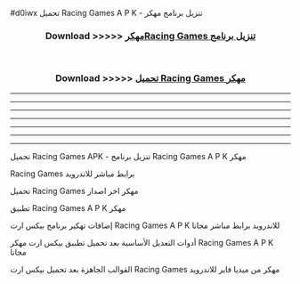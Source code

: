 #d0iwx تحميل Racing Games  A P K - تنزيل برنامج مهكر



<div align="center">
<h3>Download >>>>> <a href="https://runaway1.web.app/?sq=Racing Games ">مهكرRacing Games  تنزيل برنامج</a></h3><br>

<h3>Download >>>>> <a href="https://runaway1.web.app/?sq=Racing Games ">تحميل Racing Games  مهكر</a></h3>
</div>


----------------------------------------------------------

----------------------------------------------------------

----------------------------------------------------------

----------------------------------------------------------

----------------------------------------------------------

----------------------------------------------------------

----------------------------------------------------------

تحميل Racing Games  APK - تنزيل برنامج Racing Games  A P K مهكر

Racing Games  برابط مباشر للاندرويد

تحميل Racing Games  مهكر اخر اصدار

تطبيق Racing Games  A P K مهكر

إضافات تهكير برنامج بيكس ارت Racing Games  A P K للاندرويد برابط مباشر مجانا

أدوات التعديل الأساسية بعد تحميل تطبيق بيكس ارت مهكر Racing Games  A P K مجانا

القوالب الجاهزة بعد تحميل بيكس ارت Racing Games  مهكر من ميديا فاير للاندرويد


